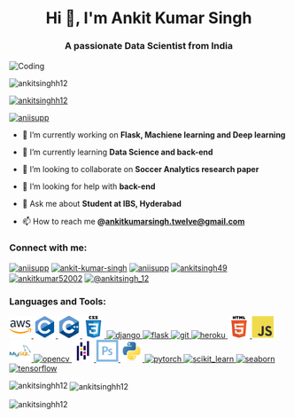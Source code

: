 <h1 align="center">Hi 👋, I'm Ankit Kumar Singh</h1>
<h3 align="center">A passionate Data Scientist from India</h3>
<img align="center" alt="Coding" width="1200" src="https://scontent.fhyd2-2.fna.fbcdn.net/v/t39.30808-6/298316516_106449672174259_8451349358595685682_n.jpg?_nc_cat=110&ccb=1-7&_nc_sid=730e14&_nc_ohc=pwGCgGvwRowAX_QrP9H&tn=3N4FuHm3acIDoMo8&_nc_ht=scontent.fhyd2-2.fna&oh=00_AT-Wtax8KSAUNfjyzA_PAJqryGeHo5bnH5Th3RPf4-mRyA&oe=62F8C5FE">

<p align="left"> <img src="https://komarev.com/ghpvc/?username=ankitsinghh12&label=Profile%20views&color=0e75b6&style=flat" alt="ankitsinghh12" /> </p>

<p align="left"> <a href="https://github.com/ryo-ma/github-profile-trophy"><img src="https://github-profile-trophy.vercel.app/?username=ankitsinghh12" alt="ankitsinghh12" /></a> </p>

<p align="left"> <a href="https://www.instagram.com/aniisupp/" target="blank"><img src="https://raw.githubusercontent.com/rahuldkjain/github-profile-readme-generator/master/src/images/icons/Social/instagram.svg" alt="aniisupp" height="30" width="40" /></a> </p>

- 🔭 I’m currently working on **Flask, Machiene learning and Deep learning**

- 🌱 I’m currently learning **Data Science and back-end**

- 👯 I’m looking to collaborate on **Soccer Analytics research paper**

- 🤝 I’m looking for help with **back-end**

- 💬 Ask me about **Student at IBS, Hyderabad**

- 📫 How to reach me **@ankitkumarsingh.twelve@gmail.com**

<h3 align="left">Connect with me:</h3>
<p align="left">
<a href="https://twitter.com/aniisuppp" target="blank"><img align="center" src="https://raw.githubusercontent.com/rahuldkjain/github-profile-readme-generator/master/src/images/icons/Social/twitter.svg" alt="aniisupp" height="30" width="40" /></a>
<a href="https://www.linkedin.com/in/ankit-kumar-singh-3795451b5/" target="blank"><img align="center" src="https://raw.githubusercontent.com/rahuldkjain/github-profile-readme-generator/master/src/images/icons/Social/linked-in-alt.svg" alt="ankit-kumar-singh" height="30" width="40" /></a>
<a href="https://www.instagram.com/aniisupp/" target="blank"><img align="center" src="https://raw.githubusercontent.com/rahuldkjain/github-profile-readme-generator/master/src/images/icons/Social/instagram.svg" alt="aniisupp" height="30" width="40" /></a>
<a href="https://www.codechef.com/users/ankitsingh49" target="blank"><img align="center" src="https://cdn.jsdelivr.net/npm/simple-icons@3.1.0/icons/codechef.svg" alt="ankitsingh49" height="30" width="40" /></a>
<a href="https://www.hackerrank.com/ankitkumar52002" target="blank"><img align="center" src="https://raw.githubusercontent.com/rahuldkjain/github-profile-readme-generator/master/src/images/icons/Social/hackerrank.svg" alt="ankitkumar52002" height="30" width="40" /></a>
<a href="https://www.leetcode.com/@ankitsingh_12" target="blank"><img align="center" src="https://raw.githubusercontent.com/rahuldkjain/github-profile-readme-generator/master/src/images/icons/Social/leet-code.svg" alt="@ankitsingh_12" height="30" width="40" /></a>
</p>

<h3 align="left">Languages and Tools:</h3>
<p align="left"> <a href="https://aws.amazon.com" target="_blank" rel="noreferrer"> <img src="https://raw.githubusercontent.com/devicons/devicon/master/icons/amazonwebservices/amazonwebservices-original-wordmark.svg" alt="aws" width="40" height="40"/> </a> <a href="https://www.cprogramming.com/" target="_blank" rel="noreferrer"> <img src="https://raw.githubusercontent.com/devicons/devicon/master/icons/c/c-original.svg" alt="c" width="40" height="40"/> </a> <a href="https://www.w3schools.com/cpp/" target="_blank" rel="noreferrer"> <img src="https://raw.githubusercontent.com/devicons/devicon/master/icons/cplusplus/cplusplus-original.svg" alt="cplusplus" width="40" height="40"/> </a> <a href="https://www.w3schools.com/css/" target="_blank" rel="noreferrer"> <img src="https://raw.githubusercontent.com/devicons/devicon/master/icons/css3/css3-original-wordmark.svg" alt="css3" width="40" height="40"/> </a> <a href="https://www.djangoproject.com/" target="_blank" rel="noreferrer"> <img src="https://cdn.worldvectorlogo.com/logos/django.svg" alt="django" width="40" height="40"/> </a> <a href="https://flask.palletsprojects.com/" target="_blank" rel="noreferrer"> <img src="https://www.vectorlogo.zone/logos/pocoo_flask/pocoo_flask-icon.svg" alt="flask" width="40" height="40"/> </a> <a href="https://git-scm.com/" target="_blank" rel="noreferrer"> <img src="https://www.vectorlogo.zone/logos/git-scm/git-scm-icon.svg" alt="git" width="40" height="40"/> </a> <a href="https://heroku.com" target="_blank" rel="noreferrer"> <img src="https://www.vectorlogo.zone/logos/heroku/heroku-icon.svg" alt="heroku" width="40" height="40"/> </a> <a href="https://www.w3.org/html/" target="_blank" rel="noreferrer"> <img src="https://raw.githubusercontent.com/devicons/devicon/master/icons/html5/html5-original-wordmark.svg" alt="html5" width="40" height="40"/> </a> <a href="https://developer.mozilla.org/en-US/docs/Web/JavaScript" target="_blank" rel="noreferrer"> <img src="https://raw.githubusercontent.com/devicons/devicon/master/icons/javascript/javascript-original.svg" alt="javascript" width="40" height="40"/> </a> <a href="https://www.mysql.com/" target="_blank" rel="noreferrer"> <img src="https://raw.githubusercontent.com/devicons/devicon/master/icons/mysql/mysql-original-wordmark.svg" alt="mysql" width="40" height="40"/> </a> <a href="https://opencv.org/" target="_blank" rel="noreferrer"> <img src="https://www.vectorlogo.zone/logos/opencv/opencv-icon.svg" alt="opencv" width="40" height="40"/> </a> <a href="https://pandas.pydata.org/" target="_blank" rel="noreferrer"> <img src="https://raw.githubusercontent.com/devicons/devicon/2ae2a900d2f041da66e950e4d48052658d850630/icons/pandas/pandas-original.svg" alt="pandas" width="40" height="40"/> </a> <a href="https://www.photoshop.com/en" target="_blank" rel="noreferrer"> <img src="https://raw.githubusercontent.com/devicons/devicon/master/icons/photoshop/photoshop-line.svg" alt="photoshop" width="40" height="40"/> </a> <a href="https://www.python.org" target="_blank" rel="noreferrer"> <img src="https://raw.githubusercontent.com/devicons/devicon/master/icons/python/python-original.svg" alt="python" width="40" height="40"/> </a> <a href="https://pytorch.org/" target="_blank" rel="noreferrer"> <img src="https://www.vectorlogo.zone/logos/pytorch/pytorch-icon.svg" alt="pytorch" width="40" height="40"/> </a> <a href="https://scikit-learn.org/" target="_blank" rel="noreferrer"> <img src="https://upload.wikimedia.org/wikipedia/commons/0/05/Scikit_learn_logo_small.svg" alt="scikit_learn" width="40" height="40"/> </a> <a href="https://seaborn.pydata.org/" target="_blank" rel="noreferrer"> <img src="https://seaborn.pydata.org/_images/logo-mark-lightbg.svg" alt="seaborn" width="40" height="40"/> </a> <a href="https://www.tensorflow.org" target="_blank" rel="noreferrer"> <img src="https://www.vectorlogo.zone/logos/tensorflow/tensorflow-icon.svg" alt="tensorflow" width="40" height="40"/> </a> </p>

<p><img align="left" src="https://github-readme-stats.vercel.app/api/top-langs?username=ankitsinghh12&show_icons=true&locale=en&layout=compact" alt="ankitsinghh12" /></p>

<p>&nbsp;<img align="center" src="https://github-readme-stats.vercel.app/api?username=ankitsinghh12&show_icons=true&locale=en" alt="ankitsinghh12" /></p>

<p><img align="center" src="https://github-readme-streak-stats.herokuapp.com/?user=ankitsinghh12&" alt="ankitsinghh12" /></p>

